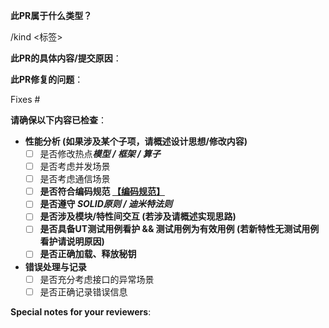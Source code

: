 <!-- 感谢您提交拉取请求！以下是一些提示：

1) 如果这是您首次贡献代码，请阅读我们的贡献指南：https://gitee.com/omniai/omni-infer/blob/master/CONTRIBUTION.md

2) 如果您想贡献代码但不确定由谁来评审和合并，请在拉取请求中添加 `omni-assistant` 标签，我们会尽快处理。
-->

**此PR属于什么类型？**
<!-- 
请从 `bug`（漏洞修复）、`task`（任务）、`feature`（功能）和 `refactor`（重构）中选择一个标签，并替换下方注释块中的 `<label>`。

如果此PR不仅涉及bug修复/任务/功能，还包含重构内容，可在 `/kind bug`、`/kind task` 或 `/kind feature` 后追加 `/kind refactor` 标签。
-->
/kind <标签>


**此PR的具体内容/提交原因**：


**此PR修复的问题**：
<!-- 
*PR合并后将自动关闭关联的issue。
使用格式：`Fixes #<问题编号>` 或 `Fixes (粘贴问题链接)`。
-->
Fixes #


**请确保以下内容已检查**：
- **性能分析 (如果涉及某个子项，请概述设计思想/修改内容)**
    - [ ] 是否修改热点***模型 / 框架 / 算子***
    - [ ] 是否考虑并发场景
    - [ ] 是否考虑通信场景
    - [ ] **是否符合编码规范 [【编码规范】](https://gitee.com/omniai/community/tree/master/guidelines)**
    - [ ] **是否遵守 ***SOLID原则 / 迪米特法则*****
    - [ ] **是否涉及模块/特性间交互 (若涉及请概述实现思路)**
    - [ ] **是否具备UT测试用例看护 && 测试用例为有效用例 (若新特性无测试用例看护请说明原因)**
    - [ ] **是否正确加载、释放秘钥**
- **错误处理与记录**
    - [ ] 是否充分考虑接口的异常场景
    - [ ] 是否正确记录错误信息

**Special notes for your reviewers**:
<!-- + - [ ] **是否涉及文档（安装、教程、设计、参考、API、迁移指南、FAQ等）修改** -->
<!-- + - [ ] **是否导致无法前向兼容** -->
<!-- + - [ ] **是否为对外接口变更** -->
<!-- + - [ ] **是否涉及依赖的三方库变更** -->
